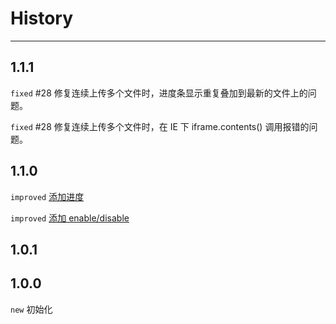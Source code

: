 # History

---

## 1.1.1

`fixed` #28 修复连续上传多个文件时，进度条显示重复叠加到最新的文件上的问题。

`fixed` #28 修复连续上传多个文件时，在 IE 下 iframe.contents() 调用报错的问题。

## 1.1.0

`improved` [添加进度](https://github.com/aralejs/upload/issues/23)

`improved` [添加 enable/disable](https://github.com/aralejs/upload/pull/25)

## 1.0.1



## 1.0.0

`new` 初始化
